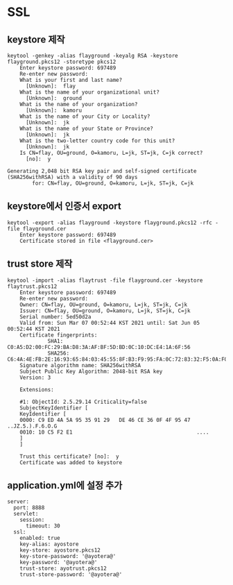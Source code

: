 # SSL

## keystore 제작
	keytool -genkey -alias flayground -keyalg RSA -keystore flayground.pkcs12 -storetype pkcs12
		Enter keystore password: 697489
		Re-enter new password:
		What is your first and last name?
		  [Unknown]:  flay
		What is the name of your organizational unit?
		  [Unknown]:  ground
		What is the name of your organization?
		  [Unknown]:  kamoru
		What is the name of your City or Locality?
		  [Unknown]:  jk
		What is the name of your State or Province?
		  [Unknown]:  jk
		What is the two-letter country code for this unit?
		  [Unknown]:  jk
		Is CN=flay, OU=ground, O=kamoru, L=jk, ST=jk, C=jk correct?
		  [no]:  y

	Generating 2,048 bit RSA key pair and self-signed certificate (SHA256withRSA) with a validity of 90 days
			for: CN=flay, OU=ground, O=kamoru, L=jk, ST=jk, C=jk


## keystore에서 인증서 export
	keytool -export -alias flayground -keystore flayground.pkcs12 -rfc -file flayground.cer
		Enter keystore password: 697489
		Certificate stored in file <flayground.cer>


## trust store 제작
	keytool -import -alias flaytrust -file flayground.cer -keystore flaytrust.pkcs12
		Enter keystore password: 697489
		Re-enter new password:
		Owner: CN=flay, OU=ground, O=kamoru, L=jk, ST=jk, C=jk
		Issuer: CN=flay, OU=ground, O=kamoru, L=jk, ST=jk, C=jk
		Serial number: 5ed50d2a
		Valid from: Sun Mar 07 00:52:44 KST 2021 until: Sat Jun 05 00:52:44 KST 2021
		Certificate fingerprints:
				 SHA1: C0:A5:D2:00:FC:29:BA:D8:3A:AF:BF:5D:BD:0C:10:DC:E4:1A:6F:56
				 SHA256: C6:4A:4E:FB:2E:16:93:65:84:03:45:55:8F:B3:F9:95:FA:0C:72:83:32:F5:0A:F0:8A:DA:F6:2D:0B:EF:16:F4
		Signature algorithm name: SHA256withRSA
		Subject Public Key Algorithm: 2048-bit RSA key
		Version: 3
	
		Extensions:
	
		#1: ObjectId: 2.5.29.14 Criticality=false
		SubjectKeyIdentifier [
		KeyIdentifier [
		0000: C9 ED 4A 5A 95 35 91 29   DE 46 CE 36 0F 4F 95 47  ..JZ.5.).F.6.O.G
		0010: 10 C5 F2 E1                                        ....
		]
		]
	
		Trust this certificate? [no]:  y
		Certificate was added to keystore


## application.yml에 설정 추가
	server:
	  port: 8888
	  servlet:
	    session:
	      timeout: 30
	  ssl:
	    enabled: true
	    key-alias: ayostore
	    key-store: ayostore.pkcs12
	    key-store-password: '@ayotera@'
	    key-password: '@ayotera@'
	    trust-store: ayotrust.pkcs12
	    trust-store-password: '@ayotera@' 
